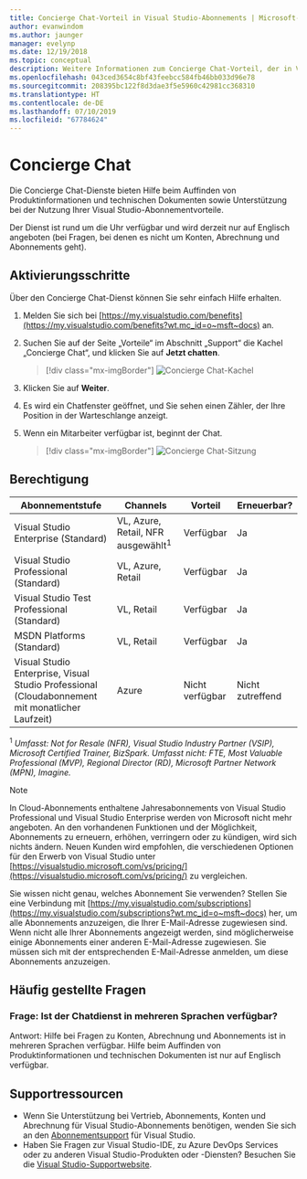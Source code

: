 ```yaml
---
title: Concierge Chat-Vorteil in Visual Studio-Abonnements | Microsoft-Dokumentation
author: evanwindom
ms.author: jaunger
manager: evelynp
ms.date: 12/19/2018
ms.topic: conceptual
description: Weitere Informationen zum Concierge Chat-Vorteil, der in Visual Studio-Abonnements enthalten ist.
ms.openlocfilehash: 043ced3654c8bf43feebcc584fb46bb033d96e78
ms.sourcegitcommit: 208395bc122f8d3dae3f5e5960c42981cc368310
ms.translationtype: HT
ms.contentlocale: de-DE
ms.lasthandoff: 07/10/2019
ms.locfileid: "67784624"
---
```

# <a name="concierge-chat"></a>Concierge Chat

Die Concierge Chat-Dienste bieten Hilfe beim Auffinden von Produktinformationen und technischen Dokumenten sowie Unterstützung bei der Nutzung Ihrer Visual Studio-Abonnementvorteile.

Der Dienst ist rund um die Uhr verfügbar und wird derzeit nur auf Englisch angeboten (bei Fragen, bei denen es nicht um Konten, Abrechnung und Abonnements geht).

## <a name="activation-steps"></a>Aktivierungsschritte
Über den Concierge Chat-Dienst können Sie sehr einfach Hilfe erhalten.
1. Melden Sie sich bei [https://my.visualstudio.com/benefits](https://my.visualstudio.com/benefits?wt.mc_id=o~msft~docs) an.

2. Suchen Sie auf der Seite „Vorteile“ im Abschnitt „Support“ die Kachel „Concierge Chat“, und klicken Sie auf **Jetzt chatten**.
    > [!div class="mx-imgBorder"]
    > ![Concierge Chat-Kachel](_img/vs-concierge-chat/vs-concierge-chat-tile.png)

3. Klicken Sie auf **Weiter**.

4. Es wird ein Chatfenster geöffnet, und Sie sehen einen Zähler, der Ihre Position in der Warteschlange anzeigt.

5. Wenn ein Mitarbeiter verfügbar ist, beginnt der Chat.
    > [!div class="mx-imgBorder"]
    > ![Concierge Chat-Sitzung](_img/vs-concierge-chat/vs-concierge-chat-session.png)

## <a name="eligibility"></a>Berechtigung

| Abonnementstufe                                                 |     Channels                                            | Vorteil                                                          | Erneuerbar?    |
|--------------------------------------------------------------------|---------------------------------------------------------|------------------------------------------------------------------|---------------|
| Visual Studio Enterprise (Standard)   | VL, Azure, Retail, NFR ausgewählt<sup>1</sup> | Verfügbar       |  Ja          |
| Visual Studio Professional (Standard) | VL, Azure, Retail                                       | Verfügbar                                                            |  Ja          |
| Visual Studio Test Professional (Standard)                         | VL, Retail                                              | Verfügbar                                             |  Ja          |
| MSDN Platforms (Standard)                                          | VL, Retail                                              | Verfügbar                                              |  Ja          |
| Visual Studio Enterprise, Visual Studio Professional (Cloudabonnement mit monatlicher Laufzeit) | Azure | Nicht verfügbar | Nicht zutreffend |

<sup>1</sup> *Umfasst:  Not for Resale (NFR), Visual Studio Industry Partner (VSIP), Microsoft Certified Trainer, BizSpark.  Umfasst nicht:  FTE, Most Valuable Professional (MVP), Regional Director (RD), Microsoft Partner Network (MPN), Imagine.*

> [!NOTE]
> In Cloud-Abonnements enthaltene Jahresabonnements von Visual Studio Professional und Visual Studio Enterprise werden von Microsoft nicht mehr angeboten. An den vorhandenen Funktionen und der Möglichkeit, Abonnements zu erneuern, erhöhen, verringern oder zu kündigen, wird sich nichts ändern. Neuen Kunden wird empfohlen, die verschiedenen Optionen für den Erwerb von Visual Studio unter [https://visualstudio.microsoft.com/vs/pricing/](https://visualstudio.microsoft.com/vs/pricing/) zu vergleichen.

Sie wissen nicht genau, welches Abonnement Sie verwenden?  Stellen Sie eine Verbindung mit [https://my.visualstudio.com/subscriptions](https://my.visualstudio.com/subscriptions?wt.mc_id=o~msft~docs) her, um alle Abonnements anzuzeigen, die Ihrer E-Mail-Adresse zugewiesen sind. Wenn nicht alle Ihrer Abonnements angezeigt werden, sind möglicherweise einige Abonnements einer anderen E-Mail-Adresse zugewiesen.  Sie müssen sich mit der entsprechenden E-Mail-Adresse anmelden, um diese Abonnements anzuzeigen.

## <a name="frequently-asked-questions"></a>Häufig gestellte Fragen

### <a name="q--is-the-chat-service-available-in-multiple-languages"></a>Frage:  Ist der Chatdienst in mehreren Sprachen verfügbar?
   Antwort: Hilfe bei Fragen zu Konten, Abrechnung und Abonnements ist in mehreren Sprachen verfügbar.  Hilfe beim Auffinden von Produktinformationen und technischen Dokumenten ist nur auf Englisch verfügbar.

## <a name="support-resources"></a>Supportressourcen
- Wenn Sie Unterstützung bei Vertrieb, Abonnements, Konten und Abrechnung für Visual Studio-Abonnements benötigen, wenden Sie sich an den [Abonnementsupport](https://visualstudio.microsoft.com/subscriptions/support/) für Visual Studio.
- Haben Sie Fragen zur Visual Studio-IDE, zu Azure DevOps Services oder zu anderen Visual Studio-Produkten oder -Diensten?  Besuchen Sie die [Visual Studio-Supportwebsite](https://visualstudio.microsoft.com/support/).
